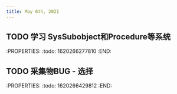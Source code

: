 ```yaml
---
title: May 6th, 2021
---
```


## TODO 学习 SysSubobject和Procedure等系统
:PROPERTIES:
:todo: 1620266277810
:END:
## TODO 采集物BUG - 选择
:PROPERTIES:
:todo: 1620266429812
:END:
